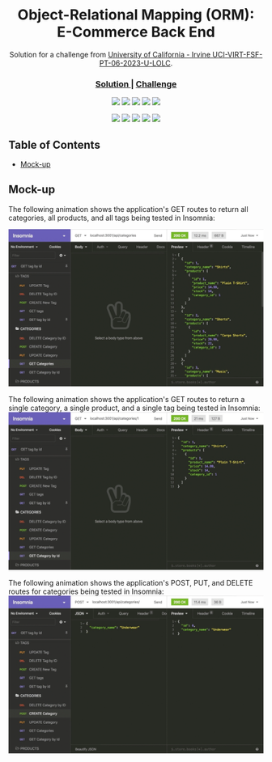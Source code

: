 <h1 align="center">Object-Relational Mapping (ORM): E-Commerce Back End</h1>

<div align="center">
   Solution for a challenge from  <a href="https://git.bootcampcontent.com/University-of-California---Irvine/UCI-VIRT-FSF-PT-06-2023-U-LOLC/-/tree/main/13-ORM/02-Challenge" target="_blank">University of California - Irvine
UCI-VIRT-FSF-PT-06-2023-U-LOLC</a>.
</div>

<div align="center">
  <h3>
    <a href="https://github.com/drbv27/OrmChallenge">
      Solution
    </a>
    <span> | </span>
    <a href="https://git.bootcampcontent.com/University-of-California---Irvine/UCI-VIRT-FSF-PT-06-2023-U-LOLC/-/tree/main/13-ORM/02-Challenge">
      Challenge
    </a>
  </h3>
</div>

<p align="center">
    <img src="https://img.shields.io/github/repo-size/drbv27/OrmChallenge" />
    <img src="https://img.shields.io/github/languages/top/drbv27/OrmChallenge"  />
    <img src="https://img.shields.io/github/issues/drbv27/OrmChallenge" />
    <img src="https://img.shields.io/github/last-commit/drbv27/OrmChallenge" >
    <a href="https://github.com/jpd61"><img src="https://img.shields.io/github/followers/drbv27?style=social" target="_blank" /></a>
</p>

<p align="center">
    <img src="https://img.shields.io/badge/Javascript-yellow" />
    <img src="https://img.shields.io/badge/express-orange" />
    <img src="https://img.shields.io/badge/Sequelize-blue"  />
    <img src="https://img.shields.io/badge/mySQL-blue"  />
    <img src="https://img.shields.io/badge/dotenv-green" />
</p>

<!-- TABLE OF CONTENTS -->

## Table of Contents

- [Mock-up](#mock-up)


## Mock-up

The following animation shows the application's GET routes to return all categories, all products, and all tags being tested in Insomnia:

![screenshot](https://github.com/drbv27/OrmChallenge/blob/main/animations/13-orm-homework-demo-01.gif)

The following animation shows the application's GET routes to return a single category, a single product, and a single tag being tested in Insomnia:
![screenshot](https://github.com/drbv27/OrmChallenge/blob/main/animations/13-orm-homework-demo-02.gif)

The following animation shows the application's POST, PUT, and DELETE routes for categories being tested in Insomnia:
![screenshot](https://github.com/drbv27/OrmChallenge/blob/main/animations/13-orm-homework-demo-03.gif)